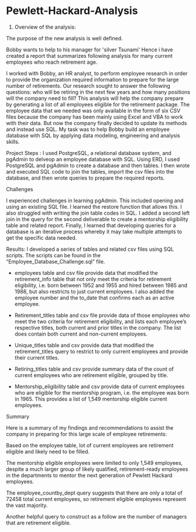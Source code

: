 # Pewlett-Hackard-Analysis

1. Overview of the analysis:

The purpose of the new analysis is well defined.

Bobby wants to help to his manager for 'silver Tsunami'
Hence i have created a report that summarizes following analysis for many current employees who reach retirement age.

I worked with Bobby, an HR analyst, to perform employee research in order to provide the organization required information 
to prepare for the large number of retirements. Our research sought to answer the following questions: 
who will be retiring in the next few years and how many positions will the company need to fill? 
This analysis will help the company prepare by generating a list of all employees eligible for the retirement package.
The employee data that we needed was only available in the form of six CSV files because the company has been mainly using Excel and VBA to work with their data.
But now the company finally decided to update its methods and instead use SQL. My task was to help Bobby build an employee database with SQL by applying data modeling, engineering and analysis skills.

Project Steps : 
I used PostgreSQL, a relational database system, and pgAdmin to delveop an employee database with SQL. 
Using ERD, I used PostgreSQL and pgAdmin to create a database and then tables. I then wrote and executed SQL code to join the tables, 
import the csv files into the database, and then wrote queries to prepare the required reports. 

Challenges

I experienced challenges in learning pgAdmin. This included opening and using an existing SQL file.
 I learned the restore function that allows this. I also struggled with writing the join table codes in SQL.
 I added a second left join in the query for the second deliverable to create a mentorship eligibility table and related report. 
Finally, I learned that developing queries for a database is an iterative process whereby it may take multiple attempts to get the specific data needed.

Results:
I developed a series of tables and related csv files using SQL scripts. 
The scripts can be found in the “Employee_Database_Challenge.sql” file. 

- employees table and csv file provide data that modified the retirement_info table that not only meet the
criteria for retirement eligibility, i.e. born between 1952 and 1955 and hired between 1985 and 1988, but also restricts to just current employees.
 I also added the employee number and the to_date that confirms each as an active employee. 

- Retirement_titles table and csv file provide data of those employees who meet the two criteria for retirement eligibility,
 and lists each employee’s respective titles, both current and prior titles in the company. 
The list does contain both current and non-current employees.

- Unique_titles table and csv provide data that modified the retirement_titles query to restrict to only current employees and provide their current titles.

- Retiring_titles table and csv provide summary data of the count of current employees who are retirement eligible, grouped by title. 

- Mentorship_eligibility table and csv provide data of current employees who are eligible for the mentorship program, i.e. the employee was born in 1965. 
 This provides a list of 1,549 mentorship eligible current employees.

Summary

Here is a summary of my findings and recommendations to assist the company in preparing for this large scale of employee retirements:

Based on the employee table, lot of current employees are retirement eligible and likely need to be filled.

The mentorship eligible employees were limited to only 1,549 employees, despite a much larger group of likely qualified, retirement-ready employees in the departments to mentor the next generation of Pewlett Hackard employees.

The employee_countby_dept query suggests that there are only a total of 72458 total current employees, so retirement eligible employees represent the vast majority.

Another helpful query to construct as a follow are the number of managers that are retirement eligible.

